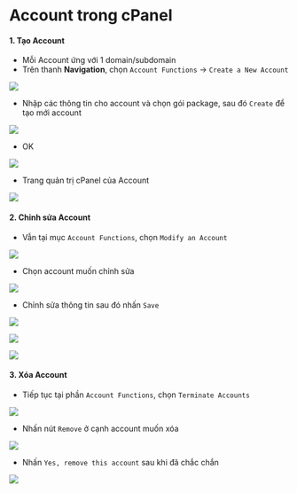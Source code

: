 # Account trong cPanel

#### 1. Tạo Account

- Mỗi Account ứng với 1 domain/subdomain
- Trên thanh **Navigation**, chọn ```Account Functions``` -> ```Create a New Account```

![](./images/cp_9.png)

- Nhập các thông tin cho account và chọn gói package, sau đó ```Create``` để tạo mới account

![](./images/cp_10.png)

- OK

![](./images/cp_11.png)

- Trang quản trị cPanel của Account

![](./images/cp_12.png)

#### 2. Chỉnh sửa Account

- Vẫn tại mục ```Account Functions```, chọn ```Modify an Account```

![](./images/cp_13.png)

- Chọn account muốn chỉnh sửa

![](./images/cp_15.png)

- Chỉnh sửa thông tin sau đó nhấn ```Save```

![](./images/cp_14.png)

![](./images/cp_16.png)

![](./images/cp_17.png)

#### 3. Xóa Account

- Tiếp tục tại phần ```Account Functions```, chọn ```Terminate Accounts```

![](./images/cp_18.png)

- Nhấn nút ```Remove``` ở cạnh account muốn xóa

![](./images/cp_19.png)

- Nhấn ```Yes, remove this account``` sau khi đã chắc chắn

![](./images/cp_20.png)